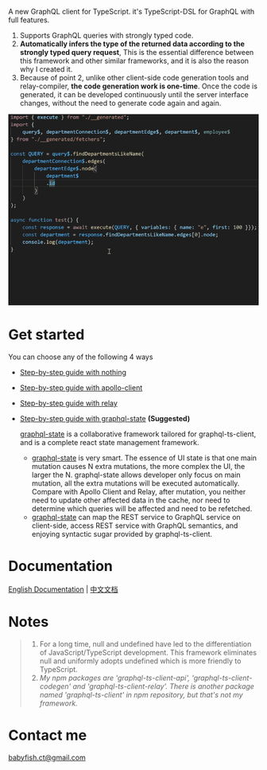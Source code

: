 A new GraphQL client for TypeScript. it's TypeScript-DSL for GraphQL with full features.

1. Supports GraphQL queries with strongly typed code.
2. **Automatically infers the type of the returned data according to the strongly typed query request**, This is the essential difference between this framework and other similar frameworks, and it is also the reason why I created it.
3. Because of point 2, unlike other client-side code generation tools and relay-compiler, **the code generation work is one-time**. Once the code is generated, it can be developed continuously until the server interface changes, without the need to generate code again and again.

![Loading_GIF_Animation](graphql-ts-client.gif)


# Get started

You can choose any of the following 4 ways

- [Step-by-step guide with nothing](get-start-async.md)
- [Step-by-step guide with apollo-client](get-start-apollo.md)
- [Step-by-step guide with relay](get-start-relay.md)
- [Step-by-step guide with graphql-state](get-start-graphql-state.md) **(Suggested)**

   [graphql-state](https://github.com/babyfish-ct/graphql-state) is a collaborative framework tailored for graphql-ts-client, and is a complete react state management framework.
   
   - [graphql-state](https://github.com/babyfish-ct/graphql-state) is very smart. 
The essence of UI state is that one main mutation causes N extra mutations, the more complex the UI, the larger the N. graphql-state allows developer only focus on main mutation, all the extra mutations will be executed automatically. Compare with Apollo Client and Relay, after mutation, you neither need to update other affected data in the cache, nor need to determine which queries will be affected and need to be refetched.
   - [graphql-state](https://github.com/babyfish-ct/graphql-state) can map the REST service to GraphQL service on client-side, access REST service with GraphQL semantics, and enjoying syntactic sugar provided by graphql-ts-client.

# Documentation
[English Documentation](doc/README.md) | [中文文档](doc/README_zh_CN.md)

# Notes
> 1. For a long time, null and undefined have led to the differentiation of JavaScript/TypeScript development. This framework eliminates null and uniformly adopts undefined which is more friendly to TypeScript.
> 2. *My npm packages are 'graphql-ts-client-api', 'graphql-ts-client-codegen' and 'graphql-ts-client-relay'. There is another package named 'graphql-ts-client' in npm repository, but that's not my framework.*

# Contact me
babyfish.ct@gmail.com
